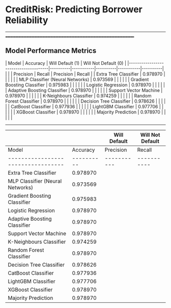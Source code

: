 # CreditRisk: Predicting Borrower Reliability
---
<hr style="border: 1px dashed grey; width: 80%;"/>

## Model Performance Metrics



| Model                                | Accuracy |   Will Default (1)   | Will Not Default (0) |
|--------------------------------------|----------|-----------|----------|-----------|----------|
|                                      |          | Precision |  Recall  | Precision |  Recall  |
| Extra Tree Classifier                | 0.978970 |           |          |           |          |
| MLP Classifier (Neural Networks)     | 0.973569 |           |          |           |          |
| Gradient Boosting Classifier         | 0.975983 |           |          |           |          |
| Logistic Regression                  | 0.978970 |           |          |           |          |
| Adaptive Boosting Classifier         | 0.978970 |           |          |           |          |
| Support Vector Machine               | 0.978970 |           |          |           |          |
| K-Neighbours Classifier              | 0.974259 |           |          |           |          |
| Random Forest Classifier             | 0.978970 |           |          |           |          |
| Decision Tree Classifier             | 0.978626 |           |          |           |          |
| CatBoost Classifier                  | 0.977936 |           |          |           |          |
| LightGBM Classifier                  | 0.977706 |           |          |           |          |
| XGBoost Classifier                   | 0.978970 |           |          |           |          |
| Majority Prediction                  | 0.978970 |           |          |           |          |








---
|                                  |          |      Will Default     |      Will Not Default     | 
|----------------------------------|----------|-----------------------|---------------------------|
|               Model              | Accuracy | Precision |   Recall  |  Precision  |   Recall    |  
|----------------------------------|----------|-----------|-----------|-------------|-------------|
| Extra Tree Classifier            | 0.978970 |           |           |             |             |
| MLP Classifier (Neural Networks) | 0.973569 |           |           |             |             |
| Gradient Boosting Classifier     | 0.975983 |           |           |             |             |
| Logistic Regression              | 0.978970 |           |           |             |             |
| Adaptive Boosting Classifier     | 0.978970 |           |           |             |             |
| Support Vector Machine           | 0.978970 |           |           |             |             |
| K-Neighbours Classifier          | 0.974259 |           |           |             |             |
| Random Forest Classifier         | 0.978970 |           |           |             |             |
| Decision Tree Classifier         | 0.978626 |           |           |             |             |
| CatBoost Classifier              | 0.977936 |           |           |             |             |
| LightGBM Classifier              | 0.977706 |           |           |             |             |
| XGBoost Classifier               | 0.978970 |           |           |             |             |
| Majority Prediction              | 0.978970 |           |           |             |             |
